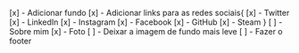 [x] - Adicionar fundo
[x] - Adicionar links para as redes sociais{
    [x] - Twitter
    [x] - LinkedIn
    [x] - Instagram
    [x] - Facebook
    [x] - GitHub
    [x] - Steam
}
[ ] - Sobre mim
[x] - Foto
[ ] - Deixar a imagem de fundo mais leve
[ ] - Fazer o footer
